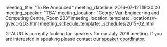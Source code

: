 meeting_title: "To Be Annouced"
meeting_datetime: 2016-07-12T19:30:00
meeting_speaker: "TBA"
meeting_location: "George Vari Engineering and Computing Centre, Room 203"
meeting_location_template: _locations/r-gvecc-203.html
meeting_schedule_template: _schedules/2015-02.html

<div class="alert alert-info">
GTALUG is currently looking for speakers for our July 2016
meeting. If you are interested in speaking please contact our
<a href="mailto:speaker-coordinator@gtalug.org" class="alert-link">speaker coordinator</a>.
</div>
